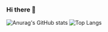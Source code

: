 ### Hi there 👋

![Anurag's GitHub stats](https://github-readme-stats.vercel.app/api?username=MayconTostes&show_icons=true&theme=dark)
![Top Langs](https://github-readme-stats.vercel.app/api/top-langs/?username=MayconTostes&hide_progress=true)

<!--
**MayconTostes/MayconTostes** is a ✨ _special_ ✨ repository because its `README.md` (this file) appears on your GitHub profile.

Here are some ideas to get you started:

- 🔭 I’m currently working on ...
- 🌱 I’m currently learning ...
- 👯 I’m looking to collaborate on ...
- 🤔 I’m looking for help with ...
- 💬 Ask me about ...
- 📫 How to reach me: ...
- 😄 Pronouns: ...
- ⚡ Fun fact: ...
-->
